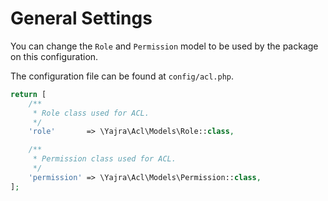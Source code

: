 # General Settings

You can change the `Role` and `Permission` model to be used by the package on this configuration.

The configuration file can be found at `config/acl.php`.

```php
return [
    /**
     * Role class used for ACL.
     */
    'role'       => \Yajra\Acl\Models\Role::class,

    /**
     * Permission class used for ACL.
     */
    'permission' => \Yajra\Acl\Models\Permission::class,
];
```
